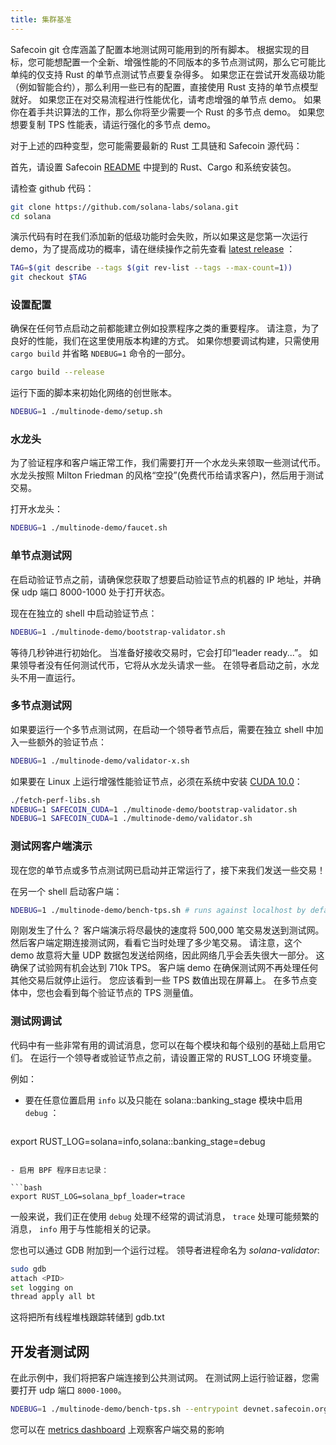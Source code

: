 ```yaml
---
title: 集群基准
---
```


Safecoin git 仓库涵盖了配置本地测试网可能用到的所有脚本。 根据实现的目标，您可能想配置一个全新、增强性能的不同版本的多节点测试网，那么它可能比单纯的仅支持 Rust 的单节点测试节点要复杂得多。 如果您正在尝试开发高级功能（例如智能合约），那么利用一些已有的配置，直接使用 Rust 支持的单节点模型就好。 如果您正在对交易流程进行性能优化，请考虑增强的单节点 demo。 如果你在着手共识算法的工作，那么你将至少需要一个 Rust 的多节点 demo。 如果您想要复制 TPS 性能表，请运行强化的多节点 demo。

对于上述的四种变型，您可能需要最新的 Rust 工具链和 Safecoin 源代码：

首先，请设置 Safecoin [README](https://github.com/solana-labs/solana#1-install-rustc-cargo-and-rustfmt) 中提到的 Rust、Cargo 和系统安装包。

请检查 github 代码：

```bash
git clone https://github.com/solana-labs/solana.git
cd solana
```

演示代码有时在我们添加新的低级功能时会失败，所以如果这是您第一次运行 demo，为了提高成功的概率，请在继续操作之前先查看 [latest release](https://github.com/solana-labs/solana/releases) ：

```bash
TAG=$(git describe --tags $(git rev-list --tags --max-count=1))
git checkout $TAG
```

### 设置配置

确保在任何节点启动之前都能建立例如投票程序之类的重要程序。 请注意，为了良好的性能，我们在这里使用版本构建的方式。 如果你想要调试构建，只需使用 `cargo build` 并省略 `NDEBUG=1` 命令的一部分。

```bash
cargo build --release
```

运行下面的脚本来初始化网络的创世账本。

```bash
NDEBUG=1 ./multinode-demo/setup.sh
```

### 水龙头

为了验证程序和客户端正常工作，我们需要打开一个水龙头来领取一些测试代币。 水龙头按照 Milton Friedman 的风格“空投”\(免费代币给请求客户\)，然后用于测试交易。

打开水龙头：

```bash
NDEBUG=1 ./multinode-demo/faucet.sh
```

### 单节点测试网

在启动验证节点之前，请确保您获取了想要启动验证节点的机器的 IP 地址，并确保 udp 端口 8000-1000 处于打开状态。

现在在独立的 shell 中启动验证节点：

```bash
NDEBUG=1 ./multinode-demo/bootstrap-validator.sh
```

等待几秒钟进行初始化。 当准备好接收交易时，它会打印“leader ready...”。 如果领导者没有任何测试代币，它将从水龙头请求一些。 在领导者启动之前，水龙头不用一直运行。

### 多节点测试网

如果要运行一个多节点测试网，在启动一个领导者节点后，需要在独立 shell 中加入一些额外的验证节点：

```bash
NDEBUG=1 ./multinode-demo/validator-x.sh
```

如果要在 Linux 上运行增强性能验证节点，必须在系统中安装 [CUDA 10.0](https://developer.nvidia.com/cuda-downloads)：

```bash
./fetch-perf-libs.sh
NDEBUG=1 SAFECOIN_CUDA=1 ./multinode-demo/bootstrap-validator.sh
NDEBUG=1 SAFECOIN_CUDA=1 ./multinode-demo/validator.sh
```

### 测试网客户端演示

现在您的单节点或多节点测试网已启动并正常运行了，接下来我们发送一些交易！

在另一个 shell 启动客户端：

```bash
NDEBUG=1 ./multinode-demo/bench-tps.sh # runs against localhost by default
```

刚刚发生了什么？ 客户端演示将尽最快的速度将 500,000 笔交易发送到测试网。 然后客户端定期连接测试网，看看它当时处理了多少笔交易。 请注意，这个 demo 故意将大量 UDP 数据包发送给网络，因此网络几乎会丢失很大一部分。 这确保了试验网有机会达到 710k TPS。 客户端 demo 在确保测试网不再处理任何其他交易后就停止运行。 您应该看到一些 TPS 数值出现在屏幕上。 在多节点变体中，您也会看到每个验证节点的 TPS 测量值。

### 测试网调试

代码中有一些非常有用的调试消息，您可以在每个模块和每个级别的基础上启用它们。 在运行一个领导者或验证节点之前，请设置正常的 RUST_LOG 环境变量。

例如：

- 要在任意位置启用 `info` 以及只能在 solana::banking_stage 模块中启用 `debug` ：

  ```bash
export RUST_LOG=solana=info,solana::banking_stage=debug
  ```

- 启用 BPF 程序日志记录：

  ```bash
export RUST_LOG=solana_bpf_loader=trace
  ```

一般来说，我们正在使用 `debug` 处理不经常的调试消息， `trace` 处理可能频繁的消息， `info` 用于与性能相关的记录。

您也可以通过 GDB 附加到一个运行过程。 领导者进程命名为 _solana-validator_:

```bash
sudo gdb
attach <PID>
set logging on
thread apply all bt
```

这将把所有线程堆栈跟踪转储到 gdb.txt

## 开发者测试网

在此示例中，我们将把客户端连接到公共测试网。 在测试网上运行验证器，您需要打开 udp 端口 `8000-1000`。

```bash
NDEBUG=1 ./multinode-demo/bench-tps.sh --entrypoint devnet.safecoin.org:10015 --faucet devnet.safecoin.org:9900 --duration 60 --tx_count 50
```

您可以在 [metrics dashboard](https://metrics.safecoin.org:3000/d/monitor/cluster-telemetry?var-testnet=devnet) 上观察客户端交易的影响
